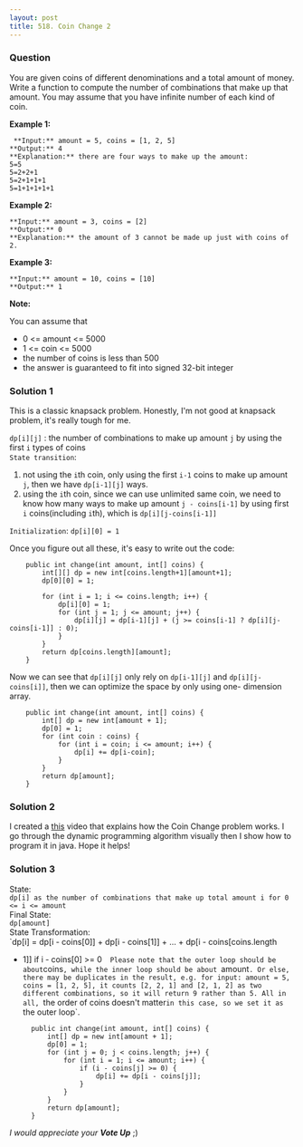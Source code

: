 ```yaml
---
layout: post
title: 518. Coin Change 2
---
```

### Question
You are given coins of different denominations and a total amount of money.
Write a function to compute the number of combinations that make up that
amount. You may assume that you have infinite number of each kind of coin.



 **Example 1:**

    
    
     **Input:** amount = 5, coins = [1, 2, 5]
    **Output:** 4
    **Explanation:** there are four ways to make up the amount:
    5=5
    5=2+2+1
    5=2+1+1+1
    5=1+1+1+1+1
    

**Example 2:**

    
    
    **Input:** amount = 3, coins = [2]
    **Output:** 0
    **Explanation:** the amount of 3 cannot be made up just with coins of 2.
    

**Example 3:**

    
    
    **Input:** amount = 10, coins = [10] 
    **Output:** 1
    



 **Note:**

You can assume that

  * 0 <= amount <= 5000
  * 1 <= coin <= 5000
  * the number of coins is less than 500
  * the answer is guaranteed to fit into signed 32-bit integer

### Solution 1
This is a classic knapsack problem. Honestly, I'm not good at knapsack
problem, it's really tough for me.

`dp[i][j]` : the number of combinations to make up amount `j` by using the
first `i` types of coins  
`State transition`:

  1. not using the `i`th coin, only using the first `i-1` coins to make up amount `j`, then we have `dp[i-1][j]` ways.
  2. using the `i`th coin, since we can use unlimited same coin, we need to know how many ways to make up amount `j - coins[i-1]` by using first `i` coins(including `i`th), which is `dp[i][j-coins[i-1]]`

`Initialization`: `dp[i][0] = 1`

Once you figure out all these, it's easy to write out the code:

    
    
        public int change(int amount, int[] coins) {
            int[][] dp = new int[coins.length+1][amount+1];
            dp[0][0] = 1;
            
            for (int i = 1; i <= coins.length; i++) {
                dp[i][0] = 1;
                for (int j = 1; j <= amount; j++) {
                    dp[i][j] = dp[i-1][j] + (j >= coins[i-1] ? dp[i][j-coins[i-1]] : 0);
                }
            }
            return dp[coins.length][amount];
        }
    

Now we can see that `dp[i][j]` only rely on `dp[i-1][j]` and
`dp[i][j-coins[i]]`, then we can optimize the space by only using one-
dimension array.

    
    
        public int change(int amount, int[] coins) {
            int[] dp = new int[amount + 1];
            dp[0] = 1;
            for (int coin : coins) {
                for (int i = coin; i <= amount; i++) {
                    dp[i] += dp[i-coin];
                }
            }
            return dp[amount];
        }
    


### Solution 2
I created a [this](https://www.youtube.com/watch?v=jaNZ83Q3QGc) video that
explains how the Coin Change problem works. I go through the dynamic
programming algorithm visually then I show how to program it in java. Hope it
helps!


### Solution 3
State:  
`dp[i] as the number of combinations that make up total amount i for 0 <= i <=
amount`  
Final State:  
`dp[amount]`  
State Transformation:  
`dp[i] = dp[i - coins[0]] + dp[i - coins[1]] + ... + dp[i - coins[coins.length
- 1]] if i - coins[0] >= 0`  
Please note that the outer loop should be about `coins`, while the inner loop
should be about `amount`. Or else, there may be duplicates in the result, e.g.
for input: amount = 5, coins = [1, 2, 5], it counts [2, 2, 1] and [2, 1, 2] as
two different combinations, so it will return 9 rather than 5. All in all,
`the order of coins doesn't matter`in this case, so we set it as `the outer
loop`.

    
    
        public int change(int amount, int[] coins) {
            int[] dp = new int[amount + 1];
            dp[0] = 1;        
            for (int j = 0; j < coins.length; j++) {
                for (int i = 1; i <= amount; i++) {
                    if (i - coins[j] >= 0) {
                        dp[i] += dp[i - coins[j]];
                    }
                }
            }
            return dp[amount];
        }
    

_I would appreciate your **Vote Up**_ ;)



